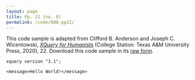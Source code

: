 ```yaml
---
layout: page
title: Pp. 22 (no. 8)
permalink: /code/008-pp22/
---
```


This code sample is adapted from Clifford B. Anderson and Joseph C. Wicentowski, 
[_XQuery for Humanists_](/) (College Station: Texas A&M University Press, 2020), 22. 
Download this code sample in its [raw form](/code/008-pp22/008-pp22.xq).

```xquery
xquery version "3.1";

<message>Hello World!</message>
```  
